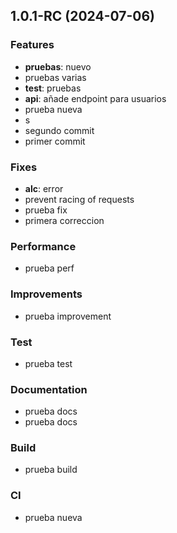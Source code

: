 ## 1.0.1-RC (2024-07-06)

### Features

- **pruebas**: nuevo
- pruebas varias
- **test**: pruebas
- **api**: añade endpoint para usuarios
- prueba nueva
- s
- segundo commit
- primer commit

### Fixes

- **alc**: error
- prevent racing of requests
- prueba fix
- primera correccion

### Performance

- prueba perf

### Improvements

- prueba improvement

### Test

- prueba test

### Documentation

- prueba docs
- prueba docs

### Build

- prueba build

### CI

- prueba nueva
